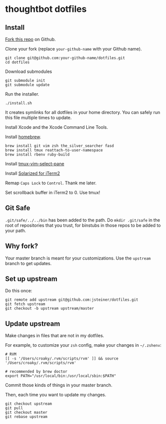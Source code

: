 thoughtbot dotfiles
===================

Install
-------

[Fork this repo](https://github.com/jsteiner/dotfiles/fork_select) on Github.

Clone your fork (replace `your-github-name` with your Github name).

    git clone git@github.com:your-github-name/dotfiles.git
    cd dotfiles

Download submodules

    git submodule init
    git submodule update

Run the installer.

    ./install.sh

It creates symlinks for all dotfiles in your home directory. You can safely run
this file multiple times to update.

Install Xcode and the Xcode Command Line Tools.

Install [homebrew](http://mxcl.github.com/homebrew/).

    brew install git vim zsh the_silver_searcher fasd
    brew install tmux reattach-to-user-namespace
    brew install rbenv ruby-build

Install
[tmux-vim-select-pane](https://github.com/derekprior/tmux-vim-select-pane)

Install [Solarized for
iTerm2](https://github.com/altercation/solarized/tree/master/iterm2-colors-solarized)

Remap `Caps Lock` to `Control`. Thank me later.

Set scrollback buffer in iTerm2 to 0. Use tmux!

Git Safe
--------

`.git/safe/../../bin` has been added to the path.
Do `mkdir .git/safe` in the root of repositories that you trust, for binstubs
in those repos to be added to your path.

Why fork?
---------

Your master branch is meant for your customizations. Use the `upstream` branch
to get updates.

Set up upstream
---------------

Do this once:

    git remote add upstream git@github.com:jsteiner/dotfiles.git
    git fetch upstream
    git checkout -b upstream upstream/master

Update upstream
---------------

Make changes in files that are not in my dotfiles.

For example, to customize your `zsh` config, make your changes in `~/.zshenv`:

    # RVM
    [[ -s '/Users/croaky/.rvm/scripts/rvm' ]] && source '/Users/croaky/.rvm/scripts/rvm'

    # recommended by brew doctor
    export PATH="/usr/local/bin:/usr/local/sbin:$PATH"

Commit those kinds of things in your master branch.

Then, each time you want to update my changes.

    git checkout upstream
    git pull
    git checkout master
    git rebase upstream
